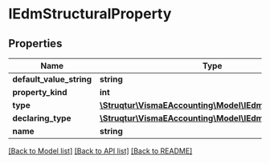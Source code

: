 # IEdmStructuralProperty

## Properties
Name | Type | Description | Notes
------------ | ------------- | ------------- | -------------
**default_value_string** | **string** |  | [optional] 
**property_kind** | **int** |  | [optional] 
**type** | [**\Struqtur\VismaEAccounting\Model\IEdmTypeReference**](IEdmTypeReference.md) |  | [optional] 
**declaring_type** | [**\Struqtur\VismaEAccounting\Model\IEdmStructuredType**](IEdmStructuredType.md) |  | [optional] 
**name** | **string** |  | [optional] 

[[Back to Model list]](../README.md#documentation-for-models) [[Back to API list]](../README.md#documentation-for-api-endpoints) [[Back to README]](../README.md)


